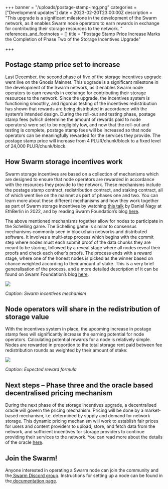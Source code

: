 +++
banner = "/uploads/postage-stamp-img.png"
categories = ["Development updates"]
date = 2023-02-20T23:00:00Z
description = "This upgrade is a significant milestone in the development of the Swarm network, as it enables Swarm node operators to earn rewards in exchange for contributing their storage resources to the network. "
references_and_footnotes = []
title = "Postage Stamp Price Increase Marks the Completion of Phase Two of the Storage Incentives Upgrade"

+++
## Postage stamp price set to increase

Last December, the second phase of five of the storage incentives upgrade went live on the Gnosis Mainnet. This upgrade is a significant milestone in the development of the Swarm network, as it enables Swarm node operators to earn rewards in exchange for contributing their storage resources to the network. Since the upgrade, the incentives system is functioning smoothly, and rigorous testing of the incentives redistribution has shown that rewards are being distributed in accordance with the system’s intended design. During the roll-out and testing phase, postage stamp fees (which determine the amount of rewards paid to node operators) were set to be negligibly low, and now that the roll-out and testing is complete, postage stamp fees will be increased so that node operators can be meaningfully rewarded for the services they provide. The postage stamp price will increase from 4 PLUR/chunk/block to a fixed level of 24,000 PLUR/chunk/block.

## How Swarm storage incentives work

Swarm storage incentives are based on a collection of mechanisms which are designed to ensure that node operators are rewarded in accordance with the resources they provide to the network. These mechanisms include the postage stamp contract, redistribution contract, and staking contract, all of which went live on the mainnet as part of phases one and two. You can learn more about these different mechanisms and how they work together as part of Swarm storage incentives by watching [this talk](https://www.youtube.com/watch?v=OH18D_PKo9U&t=1454s) by Daniel Nagy at EthBerlin in 2022, and by reading Swarm Foundation’s blog [here](https://blog.ethswarm.org/foundation/2022/towards-the-world-computer.-the-swarm-network-upgrade-has-started./).

The above mentioned mechanisms together allow for nodes to participate in the Schelling game. The Schelling game is similar to consensus mechanisms commonly seen in blockchain networks and distributed software. It involves a multi-step process which begins with the commit step where nodes must each submit proof of the data chunks they are meant to be storing, followed by a reveal stage where all nodes reveal their proofs and check each other’s proofs. The process ends with a reward stage, where one of the honest nodes is picked as the winner based on chance weighted according to their amount of stake. This is a very brief generalisation of the process, and a more detailed description of it can be found on Swarm Foundation’s blog [here](https://blog.ethswarm.org/foundation/2022/monthly-ecosystem-call-29-september-2022-recap/).

![](/uploads/storage-incentives.png)

_Caption: Swarm incentives mechanism_

## Node operators will share in the redistribution of storage value

With the incentives system in place, the upcoming increase in postage stamp fees will significantly increase the earning potential for node operators. Calculating potential rewards for a node is relatively simple. Nodes are rewarded in proportion to the total storage rent paid between fee redistribution rounds as weighted by their amount of stake:

![](/uploads/storage_formula.png)

_Caption: Expected reward formula_

## Next steps – Phase three and the oracle based decentralised pricing mechanism

During the next phase of the storage incentives upgrade, a decentralised oracle will govern the pricing mechanism. Pricing will be done by a market-based mechanism, i.e. determined by supply and demand for network storage. This dynamic pricing mechanism will work to establish fair prices for users and content providers to upload, store, and fetch data from the network, and sufficient incentives for storage providers to continue providing their services to the network. You can read more about the details of the oracle [here](https://blog.ethswarm.org/foundation/2022/the-mechanics-of-swarm-networks-storage-incentives/).

## Join the Swarm!

Anyone interested in operating a Swarm node can join the community and the[ Swarm Discord group](https://discord.gg/ZvBWZC3GEa). Instructions for setting up a node can be found in the[ documentation page](https://docs.ethswarm.org/).